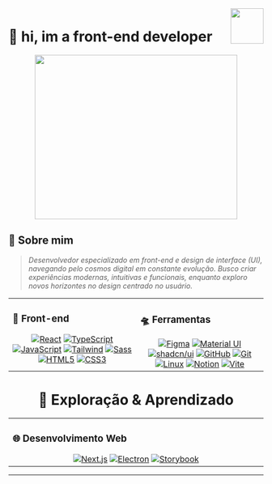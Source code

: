 <div align="right">
<img src="https://media0.giphy.com/media/v1.Y2lkPTc5MGI3NjExdGM5NzE4Y2ozZWdnMWFnZHl6aDRwMW95YzB0NWU0Mmo4MzhmMHFqNSZlcD12MV9pbnRlcm5hbF9naWZfYnlfaWQmY3Q9cw/YVqrGhAMZsSdDhk44M/giphy.gif" align="right" height="70" width="65" />
</div>  

# 🌌 hi, im a front-end developer 

<div align="center">
<img src="https://media1.tenor.com/m/2Xhh1vssSEIAAAAC/dinkin-my-oup-falin-touden.gif" align="center" height="325" width="400" />
</div>  

## 🚀 Sobre mim

> *Desenvolvedor especializado em front-end e design de interface (UI), navegando pelo cosmos digital em constante evolução. Busco criar experiências modernas, intuitivas e funcionais, enquanto exploro novos horizontes no design centrado no usuário.*

<table>
  <tr>
    <td valign="top" width="50%">
      <h3>🌟 Front-end</h3>
      <div align="center"> 
        <a href="https://reactjs.org/" target="_blank"><img src="https://img.shields.io/badge/React-61DAFB?style=for-the-badge&logo=react&logoColor=black" alt="React" /></a>
        <a href="https://www.typescriptlang.org/" target="_blank"><img src="https://img.shields.io/badge/TypeScript-3178C6?style=for-the-badge&logo=typescript&logoColor=white" alt="TypeScript" /></a>
        <a href="https://developer.mozilla.org/en-US/docs/Web/JavaScript" target="_blank"><img src="https://img.shields.io/badge/JavaScript-F7DF1E?style=for-the-badge&logo=javascript&logoColor=black" alt="JavaScript" /></a>
        <a href="https://tailwindcss.com/" target="_blank"><img src="https://img.shields.io/badge/Tailwind_CSS-06B6D4?style=for-the-badge&logo=tailwindcss&logoColor=white" alt="Tailwind" /></a>
        <a href="https://sass-lang.com/" target="_blank"><img src="https://img.shields.io/badge/Sass-CC6699?style=for-the-badge&logo=sass&logoColor=white" alt="Sass" /></a>
        <a href="https://developer.mozilla.org/en-US/docs/Web/HTML" target="_blank"><img src="https://img.shields.io/badge/HTML5-E34F26?style=for-the-badge&logo=html5&logoColor=white" alt="HTML5" /></a>
        <a href="https://developer.mozilla.org/en-US/docs/Web/CSS" target="_blank"><img src="https://img.shields.io/badge/CSS3-1572B6?style=for-the-badge&logo=css3&logoColor=white" alt="CSS3" /></a>
      </div>
    </td>
    <td valign="top" width="50%">
      <h3>🛸 Ferramentas</h3>
      <div align="center">  
      <a href="https://www.figma.com/" target="_blank"><img src="https://img.shields.io/badge/Figma-F24E1E?style=for-the-badge&logo=figma&logoColor=white" alt="Figma" /></a>
      <a href="https://mui.com/" target="_blank"><img src="https://img.shields.io/badge/Material_UI-007FFF?style=for-the-badge&logo=mui&logoColor=white" alt="Material UI" /></a>
      <a href="https://ui.shadcn.com/" target="_blank"><img src="https://img.shields.io/badge/shadcn%2Fui-000000?style=for-the-badge&logo=shadcnui&logoColor=white" alt="shadcn/ui" /></a>
      <a href="https://github.com/" target="_blank"><img src="https://img.shields.io/badge/GitHub-181717?style=for-the-badge&logo=github&logoColor=white" alt="GitHub" /></a>
      <a href="https://git-scm.com/" target="_blank"><img src="https://img.shields.io/badge/Git-F05032?style=for-the-badge&logo=git&logoColor=white" alt="Git" /></a>
      <a href="https://www.linux.org/" target="_blank"><img src="https://img.shields.io/badge/Linux-FCC624?style=for-the-badge&logo=linux&logoColor=black" alt="Linux" /></a>
      <a href="https://www.notion.so/" target="_blank"><img src="https://img.shields.io/badge/Notion-000000?style=for-the-badge&logo=notion&logoColor=white" alt="Notion" /></a>
      <a href="https://vitejs.dev/" target="_blank"><img src="https://img.shields.io/badge/Vite-646CFF?style=for-the-badge&logo=vite&logoColor=white" alt="Vite" /></a>
      </div>
    </td>
  </tr>
</table>

<h1 align="center">🔭 Exploração & Aprendizado</h1>

<table align="center">
  <tr>
    <td valign="top" width="50%">
      <h3>🌐 Desenvolvimento Web</h3>
        <div align="center">
          <a href="https://nextjs.org/" target="_blank"><img src="https://img.shields.io/badge/Next.js-000000?style=for-the-badge&logo=nextdotjs&logoColor=white" alt="Next.js" /></a>
          <a href="https://www.electronjs.org/" target="_blank"><img src="https://img.shields.io/badge/Electron-191970?style=for-the-badge&logo=electron&logoColor=white" alt="Electron" /></a>
          <a href="https://storybook.js.org/" target="_blank"><img src="https://img.shields.io/badge/Storybook-FF4785?style=for-the-badge&logo=storybook&logoColor=white" alt="Storybook" /></a>
        </div>
    </td>
  </tr>
</table>

---

